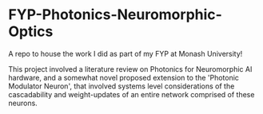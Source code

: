 # FYP-Photonics-Neuromorphic-Optics
A repo to house the work I did as part of my FYP at Monash University!

This project involved a literature review on Photonics for Neuromorphic AI hardware,
and a somewhat novel proposed extension to the 'Photonic Modulator Neuron', that involved systems level considerations of the cascadability and weight-updates of an entire network comprised of these neurons. 
